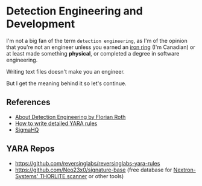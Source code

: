 # Detection Engineering and Development

I'm not a big fan of the term `detection engineering`, as I'm of the opinion that you're not an engineer unless you earned an [iron ring](https://youtu.be/fYn9C_ixIPA?si=Fai8zsNsPKZCTKko) (I'm Canadian) or at least made something **physical**, or completed a degree in software engineering.

Writing text files doesn't make you an engineer.

But I get the meaning behind it so let's continue.

## References

* [About Detection Engineering by Florian Roth](https://medium.com/@cyb3rops/about-detection-engineering-44d39e0755f)
* [How to write detailed YARA rules](https://www.reversinglabs.com/blog/writing-detailed-yara-rules-for-malware-detection)
* [SigmaHQ](https://github.com/SigmaHQ/sigma)

## YARA Repos

* https://github.com/reversinglabs/reversinglabs-yara-rules
* https://github.com/Neo23x0/signature-base (free database for [Nextron-Systems' THORLITE scanner](https://www.nextron-systems.com/thor-lite/) or other tools)
